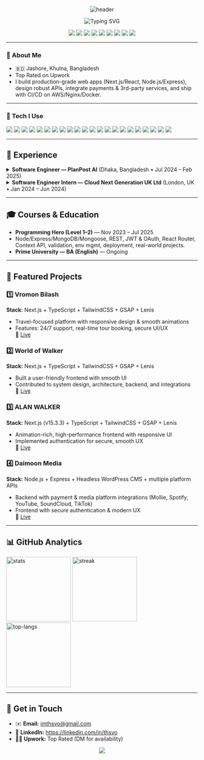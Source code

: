 <!-- HEADER / ANIMATED BANNER -->
<p align="center">
  <img src="https://capsule-render.vercel.app/api?type=waving&height=180&color=0:18181B,100:111827&text=Tariqul%20Islam&fontColor=E5E7EB&fontAlign=50&fontAlignY=35&desc=Software%20Engineer%20•%20MERN/Next.js%20•%20Backend%20•%20DevOps%20•%20AI%20Apps&descAlignY=60&descAlign=50" alt="header" />
</p>

<!-- TYPING EFFECT INTRO -->
<p align="center">
  <img src="https://readme-typing-svg.demolab.com?font=Fira+Code&pause=1400&center=true&vCenter=true&width=700&lines=Hi%2C+I'm+Tariqul+Islam+%F0%9F%91%8B;I+build+fast%2C+reliable+and+animation-rich+web+apps;Next.js%2C+React%2C+Node.js%2C+Express%2C+FastAPI;AWS%2C+Docker%2C+Linux%2C+Nginx%2C+CI%2FCD;Open+to+collaboration+%26+freelance+work" alt="Typing SVG" />
</p>

<!-- QUICK LINKS -->
<p align="center">
 <a href="https://leetcode.com/u/thsvo/"><img src="https://img.shields.io/badge/LeetCode-thsvo-FFA116?style=for-the-badge&logo=leetcode" /></a>
  <a href="https://www.hackerrank.com/profile/thsvo"><img src="https://img.shields.io/badge/HackerRank-thsvo-2EC866?style=for-the-badge&logo=hackerrank" /></a>
  <a href="https://codeforces.com/profile/thsvo"><img src="https://img.shields.io/badge/Codeforces-thsvo-1F8ACB?style=for-the-badge&logo=codeforces" /></a>
  <a href="mailto:imthsvo@gmail.com"><img src="https://img.shields.io/badge/Email-imthsvo%40gmail.com-informational?style=for-the-badge&logo=gmail" /></a>
  <a href="https://linkedin.com/in/thsvo"><img src="https://img.shields.io/badge/LinkedIn-Profile-blue?style=for-the-badge&logo=linkedin" /></a>
  <a href="https://github.com/thsvo"><img src="https://img.shields.io/badge/GitHub-thsvo-18181b?style=for-the-badge&logo=github" /></a>
  <a href="https://vromonbilas.com/"><img src="https://img.shields.io/badge/Portfolio-Website-0A0A0A?style=for-the-badge&logo=vercel" /></a>
  <a href="https://x.com/tsnnl"><img src="https://img.shields.io/badge/X-@tsnnl-000?style=for-the-badge&logo=x" /></a>
  <a href="https://www.facebook.com/thsvoo/"><img src="https://img.shields.io/badge/Facebook-Profile-1877F2?style=for-the-badge&logo=facebook" /></a>
</p>


---

### 👋 About Me
- 🇧🇩 Jashore, Khulna, Bangladesh  
- Top Rated on Upwork  
- I build production-grade web apps (Next.js/React, Node.js/Express), design robust APIs, integrate payments & 3rd-party services, and ship with CI/CD on AWS/Nginx/Docker.

---

### 🧰 Tech I Use
<p align="left">
  <img src="https://img.shields.io/badge/JavaScript-18181b?logo=javascript" />
  <img src="https://img.shields.io/badge/TypeScript-18181b?logo=typescript" />
  <img src="https://img.shields.io/badge/Python-18181b?logo=python" />
  <img src="https://img.shields.io/badge/React-18181b?logo=react" />
  <img src="https://img.shields.io/badge/Next.js-18181b?logo=nextdotjs" />
  <img src="https://img.shields.io/badge/Node.js-18181b?logo=nodedotjs" />
  <img src="https://img.shields.io/badge/Express-18181b?logo=express" />
  <img src="https://img.shields.io/badge/FastAPI-18181b?logo=fastapi" />
  <img src="https://img.shields.io/badge/MongoDB-18181b?logo=mongodb" />
  <img src="https://img.shields.io/badge/PostgreSQL-18181b?logo=postgresql" />
  <img src="https://img.shields.io/badge/Prisma-18181b?logo=prisma" />
  <img src="https://img.shields.io/badge/AWS-18181b?logo=amazonaws" />
  <img src="https://img.shields.io/badge/Docker-18181b?logo=docker" />
  <img src="https://img.shields.io/badge/Linux-18181b?logo=linux" />
  <img src="https://img.shields.io/badge/Nginx-18181b?logo=nginx" />
  <img src="https://img.shields.io/badge/CI%2FCD-18181b?logo=githubactions" />
  <img src="https://img.shields.io/badge/Postman-18181b?logo=postman" />
  <img src="https://img.shields.io/badge/Swagger-18181b?logo=swagger" />
  <img src="https://img.shields.io/badge/Git-18181b?logo=git" />
  <img src="https://img.shields.io/badge/GitLab-18181b?logo=gitlab" />
  <img src="https://img.shields.io/badge/GSAP-18181b" />
  <img src="https://img.shields.io/badge/Lenis-18181b" />
</p>

---

## 🏢 Experience
<details>
<summary><b>Software Engineer — PlanPost AI</b> (Dhaka, Bangladesh • Jul 2024 – Feb 2025)</summary>
- Built template-driven content generation with AI  
- Led frontend UX & interactive components  
- Developed backend services & integrations; optimized database performance  
- Collaborated with AI team for personalization
</details>

<details>
<summary><b>Software Engineer Intern — Cloud Next Generation UK Ltd</b> (London, UK • Jan 2024 – Jun 2024)</summary>
- Full-stack MERN development with REST APIs  
- React UI/UX enhancements; Node.js services with MongoDB  
- CI/CD-assisted deployments
</details>

---

## 🎓 Courses & Education
- **Programming Hero (Level 1–2)** — Nov 2023 – Jul 2025  
- Node/Express/MongoDB/Mongoose, REST, JWT & OAuth, React Router, Context API, validation, env mgmt, deployment, real-world projects.  
- **Prime University — BA (English)** — Ongoing

---

## 🚀 Featured Projects

### 1️⃣ Vromon Bilash
**Stack:** Next.js + TypeScript + TailwindCSS + GSAP + Lenis  
- Travel-focused platform with responsive design & smooth animations  
- Features: 24/7 support, real-time tour booking, secure UI/UX  
🔗 [Live](https://vromonbilas.com/)

### 2️⃣ World of Walker
**Stack:** Next.js + TypeScript + TailwindCSS + GSAP + Lenis  
- Built a user-friendly frontend with smooth UI  
- Contributed to system design, architecture, backend, and integrations  
🔗 [Live](https://alanwalker-phi.vercel.app/en)

### 3️⃣ ALAN WALKER
**Stack:** Next.js (v15.3.3) + TypeScript + TailwindCSS + GSAP + Lenis  
- Animation-rich, high-performance frontend with responsive UI  
- Implemented authentication for secure, smooth UX  
🔗 [Live](https://alanwalker-phi.vercel.app/en)

### 4️⃣ Daimoon Media
**Stack:** Node.js + Express + Headless WordPress CMS + multiple platform APIs  
- Backend with payment & media platform integrations (Mollie, Spotify, YouTube, SoundCloud, TikTok)  
- Frontend with secure authentication & modern UX  
🔗 [Live](https://daimoon.media/)

---

## 📊 GitHub Analytics
<p align="left">
  <img height="170" src="https://github-readme-stats.vercel.app/api?username=thsvo&show_icons=true&hide_border=true&theme=react" alt="stats" />
  <img height="170" src="https://github-readme-streak-stats.herokuapp.com/?user=thsvo&hide_border=true&theme=react" alt="streak" />
  <img height="170" src="https://github-readme-stats.vercel.app/api/top-langs/?username=thsvo&layout=compact&hide_border=true&theme=react" alt="top-langs" />
</p>

---

## 🤝 Get in Touch
- ✉️ **Email:** imthsvo@gmail.com  
- 🔗 **LinkedIn:** https://linkedin.com/in/thsvo  
- 🧑‍💻 **Upwork:** Top Rated (DM for availability)

<!-- FOOTER ANIMATION -->
<p align="center">
  <img src="https://capsule-render.vercel.app/api?type=waving&height=120&section=footer&color=0:111827,100:18181B" />
</p>
